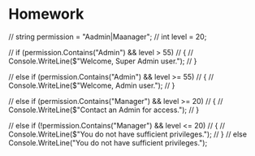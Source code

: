# Homework

// string permission = "Aadmin|Maanager";
// int level = 20;

// if (permission.Contains("Admin") && level > 55)
// {
//     Console.WriteLine($"Welcome, Super Admin user.");
// }

// else if (permission.Contains("Admin") && level >= 55)
// {
//     Console.WriteLine($"Welcome, Admin user.");
// }

// else if (permission.Contains("Manager") && level >= 20)
// {
//     Console.WriteLine($"Contact an Admin for access.");
// }

// else if (!permission.Contains("Manager") && level <= 20)
// {
//     Console.WriteLine($"You do not have sufficient privileges.");
// }
// else Console.WriteLine("You do not have sufficient privileges.");
